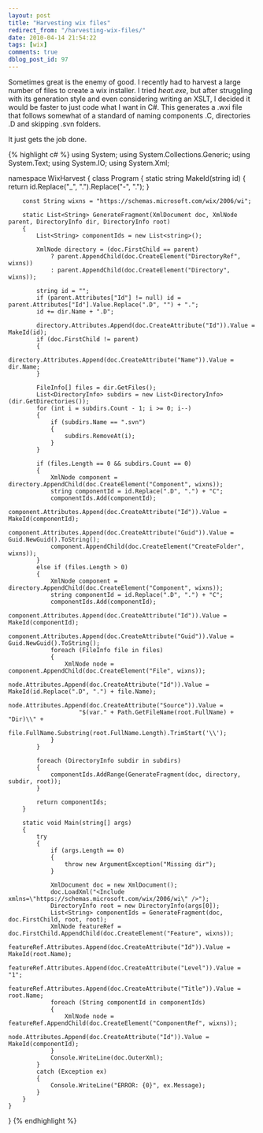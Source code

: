 ```yaml
---
layout: post
title: "Harvesting wix files"
redirect_from: "/harvesting-wix-files/"
date: 2010-04-14 21:54:22
tags: [wix]
comments: true
dblog_post_id: 97
---
```

Sometimes great is the enemy of good. I recently had to harvest a large number of files to create a wix installer. I tried _heat.exe_, but after struggling with its generation style and even considering writing an XSLT, I decided it would be faster to just code what I want in C#. This generates a .wxi file that follows somewhat of a standard of naming components .C, directories .D and skipping .svn folders.

It just gets the job done.

{% highlight c# %}
using System;
using System.Collections.Generic;
using System.Text;
using System.IO;
using System.Xml;

namespace WixHarvest
{
    class Program
    {
        static string MakeId(string id)
        {
            return id.Replace("_", ".").Replace("-", ".");
        }

        const String wixns = "https://schemas.microsoft.com/wix/2006/wi";

        static List<String> GenerateFragment(XmlDocument doc, XmlNode parent, DirectoryInfo dir, DirectoryInfo root)
        {
            List<String> componentIds = new List<string>();

            XmlNode directory = (doc.FirstChild == parent)
                ? parent.AppendChild(doc.CreateElement("DirectoryRef", wixns))
                : parent.AppendChild(doc.CreateElement("Directory", wixns));

            string id = "";
            if (parent.Attributes["Id"] != null) id = parent.Attributes["Id"].Value.Replace(".D", "") + ".";
            id += dir.Name + ".D";

            directory.Attributes.Append(doc.CreateAttribute("Id")).Value = MakeId(id);
            if (doc.FirstChild != parent)
            {
                directory.Attributes.Append(doc.CreateAttribute("Name")).Value = dir.Name;
            }

            FileInfo[] files = dir.GetFiles();
            List<DirectoryInfo> subdirs = new List<DirectoryInfo>(dir.GetDirectories());
            for (int i = subdirs.Count - 1; i >= 0; i--)
            {
                if (subdirs.Name == ".svn")
                {
                    subdirs.RemoveAt(i);
                }
            }

            if (files.Length == 0 && subdirs.Count == 0)
            {
                XmlNode component = directory.AppendChild(doc.CreateElement("Component", wixns));
                string componentId = id.Replace(".D", ".") + "C";
                componentIds.Add(componentId);
                component.Attributes.Append(doc.CreateAttribute("Id")).Value = MakeId(componentId);
                component.Attributes.Append(doc.CreateAttribute("Guid")).Value = Guid.NewGuid().ToString();
                component.AppendChild(doc.CreateElement("CreateFolder", wixns));
            }
            else if (files.Length > 0)
            {
                XmlNode component = directory.AppendChild(doc.CreateElement("Component", wixns));
                string componentId = id.Replace(".D", ".") + "C";
                componentIds.Add(componentId);
                component.Attributes.Append(doc.CreateAttribute("Id")).Value = MakeId(componentId);
                component.Attributes.Append(doc.CreateAttribute("Guid")).Value = Guid.NewGuid().ToString();
                foreach (FileInfo file in files)
                {
                    XmlNode node = component.AppendChild(doc.CreateElement("File", wixns));
                    node.Attributes.Append(doc.CreateAttribute("Id")).Value = MakeId(id.Replace(".D", ".") + file.Name);
                    node.Attributes.Append(doc.CreateAttribute("Source")).Value =
                        "$(var." + Path.GetFileName(root.FullName) + "Dir)\\" +
                        file.FullName.Substring(root.FullName.Length).TrimStart('\\');
                }
            }

            foreach (DirectoryInfo subdir in subdirs)
            {
                componentIds.AddRange(GenerateFragment(doc, directory, subdir, root));
            }

            return componentIds;
        }

        static void Main(string[] args)
        {
            try
            {
                if (args.Length == 0)
                {
                    throw new ArgumentException("Missing dir");
                }

                XmlDocument doc = new XmlDocument();
                doc.LoadXml("<Include xmlns=\"https://schemas.microsoft.com/wix/2006/wi\" />");
                DirectoryInfo root = new DirectoryInfo(args[0]);
                List<String> componentIds = GenerateFragment(doc, doc.FirstChild, root, root);
                XmlNode featureRef = doc.FirstChild.AppendChild(doc.CreateElement("Feature", wixns));
                featureRef.Attributes.Append(doc.CreateAttribute("Id")).Value = MakeId(root.Name);
                featureRef.Attributes.Append(doc.CreateAttribute("Level")).Value = "1";
                featureRef.Attributes.Append(doc.CreateAttribute("Title")).Value = root.Name;
                foreach (String componentId in componentIds)
                {
                    XmlNode node = featureRef.AppendChild(doc.CreateElement("ComponentRef", wixns));
                    node.Attributes.Append(doc.CreateAttribute("Id")).Value = MakeId(componentId);
                }
                Console.WriteLine(doc.OuterXml);
            }
            catch (Exception ex)
            {
                Console.WriteLine("ERROR: {0}", ex.Message);
            }
        }
    }
}
{% endhighlight %}

